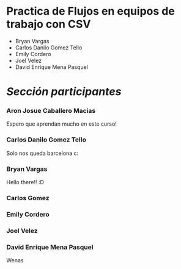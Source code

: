 
# **Practica de Flujos en equipos de trabajo con CSV**

- Bryan Vargas
- Carlos Danilo Gomez Tello
- Emily Cordero
- Joel Velez
- David Enrique Mena Pasquel

# *Sección participantes*

### **Aron Josue Caballero Macias**
Espero que aprendan mucho en este curso!

### **Carlos  Danilo Gomez Tello**

Solo nos queda barcelona c:
### **Bryan Vargas**
Hello there!!  :D
### **Carlos Gomez**

### **Emily Cordero**

### **Joel Velez**

### **David Enrique Mena Pasquel**
Wenas
